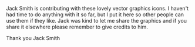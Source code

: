 Jack Smith is contributing with these lovely vector graphics icons. 
I haven't had time to do anything with it so far, but I put it here so other people can use them if they like. 
Jack was kind to let me share the graphics and if you share it elsewhere please remember to give credits to him.

Thank you Jack Smith
